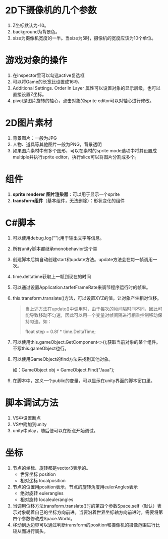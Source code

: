 # 2D下摄像机的几个参数

1. Z坐标默认为-10。
2. background为背景色。
3. size为摄像机宽度的一半。当size为5时，摄像机的宽度应该为10个单位。

# 游戏对象的操作

1. 在inspector里可以勾选active复选框
2. 可以将Game的长宽比设置成16:9。
3. Additional Settings. Order In Layer 属性可以设置对象的显示层级，也可以直接设置Z坐标。
4. pivot是图片旋转的轴心，点击对象的sprite editor可以对轴心进行修改。

# 2D图片素材

1. 背景图片：一般为JPG
2. 人物、道具等其他图片一般为PNG，背景透明
3. 如果图片素材中有多个图形，可以在素材的sprite mode选项中将其设置成multiple并执行sprite editor，执行slice可以将图片分割成多个。

# 组件

1. **sprite renderer** **图片渲染器**：可以用于显示一个sprite
2. **transform组件**（基本组件，无法删除）：形状变化的组件

# C#脚本

1. 可以使用debug.log("");用于输出文字等信息。

2. 所有unity脚本都继承monobehavior这个类

3. 创建脚本后悔自动创建start和update方法。update方法会在每一帧调用一次。

4. time.deltatime获取上一帧到现在的时间

5. 可以通过设置Application.tarfetFrameRate来调节程序运行时的帧率。

6. this.transform.translate()方法，可以设置XYZ的值，让对象产生相对位移。

   > 当上述方法在update()中调用时，由于每次的帧间隔时间不同，因此可能导致移动不匀速，因此可以用一个变量对帧间隔进行相乘控制移动保持匀速。如：
   >
   > float step = 0.8f * time.DeltaTime;

7. 可以使用this.gameObject.GetComponent<>();获取当前对象的某个组件。不写this.gameObject也行。

8. 可以使用GameObject的find方法来找到其他对象。

   如：GameObject obj = GameObject.Find("/aaa");

9. 在脚本中，定义一个public的变量，可以显示在unity界面的脚本窗口里。

# 脚本调试方法

1. VS中设置断点
2. VS中附加到unity
3. unity中play，随后便可以在断点开始调试。

# 坐标

1. 节点的坐标、旋转都是vector3表示的。
   * 世界坐标 position
   * 相对坐标 localposition
2. 节点的位置用position表示，节点的旋转角度用eulerAngles表示
   * 绝对旋转 eulerangles
   * 相对旋转 localeulerangles
3. 当调用位移方法transform.translate()时的第四个参数Space.self（默认）表示对象朝着自己的坐标方向前进。当要沿着世界坐标轴方向前进时，需要将第四个参数修改成Space.World。
4. 移动到达边界可以通过判断transform的position和摄像机的摄像范围进行比较从而进行调头。

